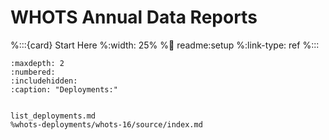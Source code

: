 # WHOTS Annual Data Reports 

%:::{card} Start Here
%:width: 25% 
%:link: readme:setup
%:link-type: ref
%:::


```{toctree} 
:maxdepth: 2
:numbered:
:includehidden:
:caption: "Deployments:"


list_deployments.md
%whots-deployments/whots-16/source/index.md

```